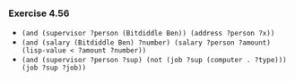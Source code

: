 ### Exercise 4.56
- `(and (supervisor ?person (Bitdiddle Ben)) (address ?person ?x))`
- `(and (salary (Bitdiddle Ben) ?number) (salary ?person ?amount) (lisp-value < ?amount ?number))`
- `(and (supervisor ?person ?sup) (not (job ?sup (computer . ?type))) (job ?sup ?job))`

